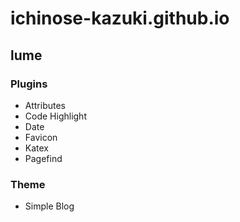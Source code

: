 # ichinose-kazuki.github.io

## lume
### Plugins
- Attributes
- Code Highlight
- Date
- Favicon
- Katex
- Pagefind

### Theme
- Simple Blog
